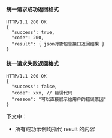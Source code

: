 #### 统一请求成功返回格式
```
HTTP/1.1 200 OK
{
  "success": true,
  "code": 200,
  "result": { json对象包含接口返回结果 }
}
```

#### 统一请求失败返回格式
```
HTTP/1.1 200 OK
{
  "success": false,
  "code": xxx, // 错误代码
  "reason": "可以直接展示给用户的错误原因"
}
```

下文中：
* 所有成功示例均指代 result 的内容
